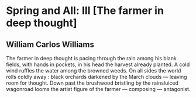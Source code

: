# Spring and All: III [The farmer in deep thought]
## William Carlos Williams
The farmer in deep thought
is pacing through the rain
among his blank fields, with
hands in pockets,
in his head
the harvest already planted.
A cold wind ruffles the water
among the browned weeds.
On all sides
the world rolls coldly away :
black orchards
darkened by the March clouds —
leaving room for thought.
Down past the brushwood
bristling by
the rainsluiced wagonroad
looms the artist figure of
the farmer — composing
— antagonist.